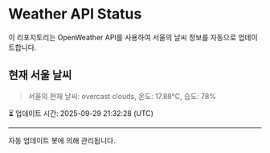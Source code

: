 
# Weather API Status

이 리포지토리는 OpenWeather API를 사용하여 서울의 날씨 정보를 자동으로 업데이트합니다.

## 현재 서울 날씨
> 서울의 현재 날씨: overcast clouds, 온도: 17.88°C, 습도: 78%

⏳ 업데이트 시간: 2025-09-29 21:32:28 (UTC)

---
자동 업데이트 봇에 의해 관리됩니다.
